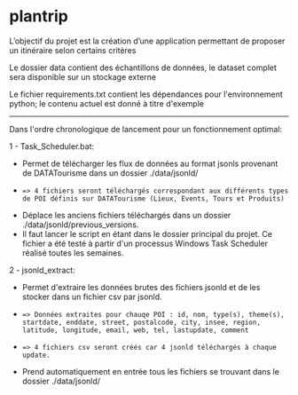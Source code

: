 # plantrip
L’objectif du projet est la création d’une application permettant de proposer un itinéraire selon certains critères

Le dossier data contient des échantillons de données, le dataset complet sera disponible sur un stockage externe

Le fichier requirements.txt contient les dépendances pour l'environnement python; le contenu actuel est
donné à titre d'exemple

---------------------------------------------------------------------------------------------------------------------
Dans l'ordre chronologique de lancement pour un fonctionnement optimal:

1 - Task_Scheduler.bat:
  - Permet de télécharger les flux de données au format jsonls provenant de DATATourisme dans un dossier ./data/jsonld/
  -     => 4 fichiers seront téléchargés correspondant aux différents types de POI définis sur DATATourisme (Lieux, Events, Tours et Produits)
  - Déplace les anciens fichiers téléchargés dans un dossier ./data/jsonld/previous_versions.
  - Il faut lancer le script en étant dans le dossier principal du projet. Ce fichier a été testé à partir d'un processus Windows Task Scheduler réalisé toutes les semaines.

2 - jsonld_extract:
  - Permet d'extraire les données brutes des fichiers jsonld et de les stocker dans un fichier csv par jsonld.
  -     => Données extraites pour chauqe POI : id, nom, type(s), theme(s), startdate, enddate, street, postalcode, city, insee, region, latitude, longitude, email, web, tel, lastupdate, comment
  -     => 4 fichiers csv seront créés car 4 jsonld téléchargés à chaque update.
  - Prend automatiquement en entrée tous les fichiers se trouvant dans le dossier ./data/jsonld/
  
